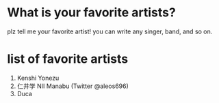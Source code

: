 # What is your favorite artists?
plz tell me your favorite artist!
you can write any singer, band, and so on.

# list of favorite artists
1. Kenshi Yonezu
2. 仁井学 NII Manabu (Twitter @aleos696)
3. Duca